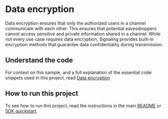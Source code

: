 # Data encryption

Data encryption ensures that only the authorized users in a channel communicate with each other. This ensures that potential eavesdroppers cannot access sensitive and private information shared in a channel. While not every use case requires data encryption, Signaling provides built-in encryption methods that guarantee data confidentiality during transmission.

## Understand the code

For context on this sample, and a full explanation of the essential code snippets used in this project, read [Data encryption](https://docs-staging-git-milestone-22-signalling-211-agora-gdxe.vercel.app/en/signaling/develop/data-encryption?platform=web)


## How to run this project

To see how to run this project, read the instructions in the main [README](../../README.md) or [SDK quickstart](https://docs-staging-git-milestone-22-signalling-211-agora-gdxe.vercel.app/en/signaling/get-started/get-started-sdk).

